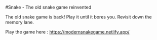 #Snake - The old snake game reinvented

The old snake game is back! Play it until it bores you. Revisit down the memory lane.

Play the game here : https://modernsnakegame.netlify.app/
